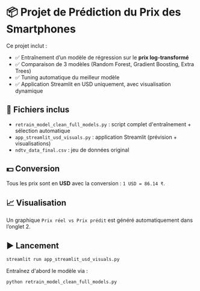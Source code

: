 
# 📦 Projet de Prédiction du Prix des Smartphones

Ce projet inclut :
- ✅ Entraînement d’un modèle de régression sur le **prix log-transformé**
- ✅ Comparaison de 3 modèles (Random Forest, Gradient Boosting, Extra Trees)
- ✅ Tuning automatique du meilleur modèle
- ✅ Application Streamlit en USD uniquement, avec visualisation dynamique

## 🧪 Fichiers inclus

- `retrain_model_clean_full_models.py` : script complet d'entraînement + sélection automatique
- `app_streamlit_usd_visuals.py` : application Streamlit (prévision + visualisations)
- `ndtv_data_final.csv` : jeu de données original

## 💵 Conversion
Tous les prix sont en **USD** avec la conversion : `1 USD = 86.14 ₹`.

## 📈 Visualisation
Un graphique `Prix réel vs Prix prédit` est généré automatiquement dans l’onglet 2.

## ▶️ Lancement
```bash
streamlit run app_streamlit_usd_visuals.py
```

Entraînez d'abord le modèle via :
```bash
python retrain_model_clean_full_models.py
```

